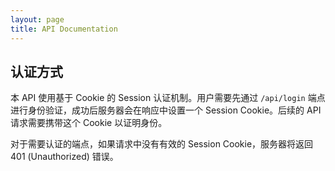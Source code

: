 ```yaml
---
layout: page
title: API Documentation
---
```


<div class="auth-note">

## 认证方式

本 API 使用基于 Cookie 的 Session 认证机制。用户需要先通过 `/api/login` 端点进行身份验证，成功后服务器会在响应中设置一个 Session Cookie。后续的 API 请求需要携带这个 Cookie 以证明身份。

对于需要认证的端点，如果请求中没有有效的 Session Cookie，服务器将返回 401 (Unauthorized) 错误。

</div>

<ClientOnly>
  <SwaggerUI url="/dst-admin-go-docs/api/swagger.json" />
</ClientOnly>